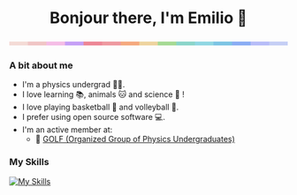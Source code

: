 <h1 align="center"> Bonjour there, I'm Emilio 👋 </h1>
<img src="https://github.com/emideminerva/emideminerva/blob/main/bar.png?raw=true">


### A bit about me
- I'm a physics undergrad 🧙‍♂️.
- I love learning :books:, animals :cat: and science 🧪 !
- I love playing basketball 🏀 and volleyball 🏐.
- I prefer using open source software 💻.
- I'm an active member at:
    - 🔭 [GOLF (Organized Group of Physics Undergraduates)](https://www.facebook.com/golf.fisica/)

### My Skills
[![My Skills](https://skillicons.dev/icons?i=py,vscode,vscodium,ps,latex)](https://skillicons.dev)

<!--
**zaphkieled/zaphkieled** is a ✨ _special_ ✨ repository because its `README.md` (this file) appears on your GitHub profile.
 *Currently working on this section* **

Here are some ideas to get you started:

- 🔭 I’m currently working on ...
- 🌱 I’m currently learning ...
- 👯 I’m looking to collaborate on ...
- 🤔 I’m looking for help with ...
- 💬 Ask me about ...
- 📫 How to reach me: ...
- 😄 Pronouns: ...
- ⚡ Fun fact: ...
-->

